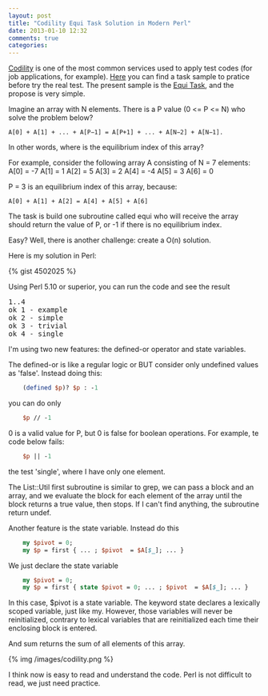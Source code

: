 ```yaml
---
layout: post
title: "Codility Equi Task Solution in Modern Perl"
date: 2013-01-10 12:32
comments: true
categories: 
---
```


[Codility](http://codility.com) is one of the most common services used to apply test codes (for job applications, for example). [Here](http://codility.com/demo/take-sample-test/) you can find a task sample to pratice before try the real test. The present sample is the [Equi Task](http://blog.codility.com/2011/03/solutions-for-task-equi.html), and the propose is very simple.

Imagine an array with N elements. There is a P value (0 <= P <= N) who solve the problem below?

	A[0] + A[1] + ... + A[P−1] = A[P+1] + ... + A[N−2] + A[N−1].
	
In other words, where is the equilibrium index of this array?

For example, consider the following array A consisting of N = 7 elements:
	A[0] = -7   A[1] =  1   A[2] = 5
	A[3] =  2   A[4] = -4   A[5] = 3
	A[6] =  0
	
P = 3 is an equilibrium index of this array, because:

	A[0] + A[1] + A[2] = A[4] + A[5] + A[6]

The task is build one subroutine called equi who will receive the array should return the value of P, or -1 if there is no equilibrium index.

Easy? Well, there is another challenge: create a O(n) solution.

Here is my solution in Perl:
<!-- more -->
{% gist 4502025 %}

Using Perl 5.10 or superior, you can run the code and see the result

<pre>
1..4
ok 1 - example
ok 2 - simple
ok 3 - trivial
ok 4 - single
</pre>

I'm using two new features: the defined-or operator and state variables.

The defined-or is like a regular logic or BUT consider only undefined values as 'false'. Instead doing this:
``` perl
	(defined $p)? $p : -1
``` 
you can do only
``` perl
	$p // -1
``` 	
0 is a valid value for P, but 0 is false for boolean operations. For example, te code below fails:
``` perl
	$p || -1
``` 
the test 'single', where I have only one element.

The List::Util first subroutine is similar to grep, we can pass a block and an array, and we evaluate the block for each element of the array until the block returns a true value, then stops. If I can't find anything, the subroutine return undef.

Another feature is the state variable. Instead do this
``` perl
	my $pivot = 0;
	my $p = first { ... ; $pivot  = $A[$_]; ... }
```
We just declare the state variable
``` perl
	my $pivot = 0;
	my $p = first { state $pivot = 0; ... ; $pivot  = $A[$_]; ... }
```	
In this case, $pivot is a state variable. The keyword state declares a lexically scoped variable, just like my. However, those variables will never be reinitialized, contrary to lexical variables that are reinitialized each time their enclosing block is entered.

And sum returns the sum of all elements of this array.

{% img /images/codility.png %}

I think now is easy to read and understand the code. Perl is not difficult to read, we just need practice.	